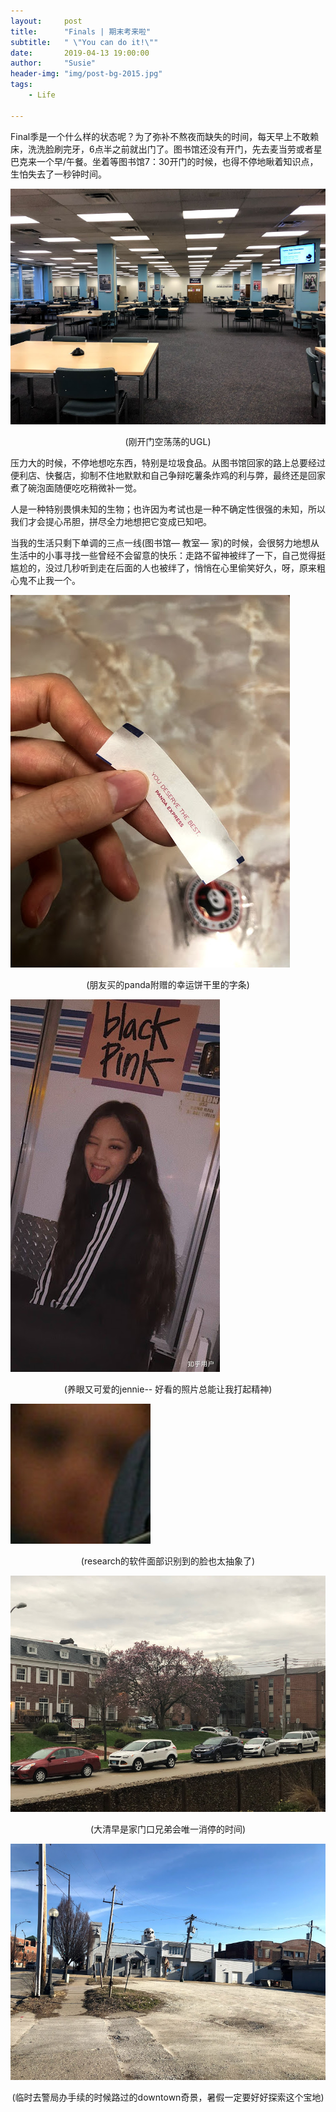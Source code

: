 ```yaml
---
layout:     post
title:      "Finals | 期末考来啦"
subtitle:   " \"You can do it!\""
date:       2019-04-13 19:00:00
author:     "Susie"
header-img: "img/post-bg-2015.jpg"
tags:
    - Life

---
```


Final季是一个什么样的状态呢？为了弥补不熬夜而缺失的时间，每天早上不敢赖床，洗洗脸刷完牙，6点半之前就出门了。图书馆还没有开门，先去麦当劳或者星巴克来一个早/午餐。坐着等图书馆7：30开门的时候，也得不停地瞅着知识点，生怕失去了一秒钟时间。

![img](/img/in-post/finals/ugl.jpg)

<p style="text-align: center;">(刚开门空荡荡的UGL)</p>

压力大的时候，不停地想吃东西，特别是垃圾食品。从图书馆回家的路上总要经过便利店、快餐店，抑制不住地默默和自己争辩吃薯条炸鸡的利与弊，最终还是回家煮了碗泡面随便吃吃稍微补一觉。

人是一种特别畏惧未知的生物；也许因为考试也是一种不确定性很强的未知，所以我们才会提心吊胆，拼尽全力地想把它变成已知吧。

当我的生活只剩下单调的三点一线(图书馆— 教室— 家)的时候，会很努力地想从生活中的小事寻找一些曾经不会留意的快乐：走路不留神被绊了一下，自己觉得挺尴尬的，没过几秒听到走在后面的人也被绊了，悄悄在心里偷笑好久，呀，原来粗心鬼不止我一个。

![img](/img/in-post/finals/panda.jpg)

<p style="text-align: center;">(朋友买的panda附赠的幸运饼干里的字条)</p>

![img](/img/in-post/finals/bp.jpg)

<p style="text-align: center;">(养眼又可爱的jennie-- 好看的照片总能让我打起精神)</p>

![img](/img/in-post/finals/what.png)

<p style="text-align: center;">(research的软件面部识别到的脸也太抽象了)</p>

![img](/img/in-post/finals/front.jpg)

<p style="text-align: center;">(大清早是家门口兄弟会唯一消停的时间)</p>

![img](/img/in-post/finals/downtown.jpg)

<p style="text-align: center;">(临时去警局办手续的时候路过的downtown奇景，暑假一定要好好探索这个宝地)</p>